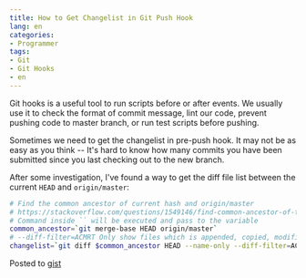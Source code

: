 ```yaml
---
title: How to Get Changelist in Git Push Hook
lang: en
categories:
- Programmer
tags:
- Git
- Git Hooks
- en
---
```


Git hooks is a useful tool to run scripts before or after events. We usually use it to check the format of commit message, lint our code, prevent pushing code to master branch, or run test scripts before pushing.

Sometimes we need to get the changelist in pre-push hook. It may not be as easy as you think -- It's hard to know how many commits you have been submitted since you last checking out to the new branch.

After some investigation, I've found a way to get the diff file list between the current `HEAD` and `origin/master`:

```bash
# Find the common ancestor of current hash and origin/master
# https://stackoverflow.com/questions/1549146/find-common-ancestor-of-two-git-branches
# Command inside `` will be executed and pass to the variable
common_ancestor=`git merge-base HEAD origin/master`
# --diff-filter=ACMRT Only show files which is appended, copied, modified, renamed or type-changed
changelist=`git diff $common_ancestor HEAD --name-only --diff-filter=ACMRT`
```

Posted to [gist](https://gist.github.com/xcatliu/ddc2aec4e4cde0824429477f7ea233cd)
